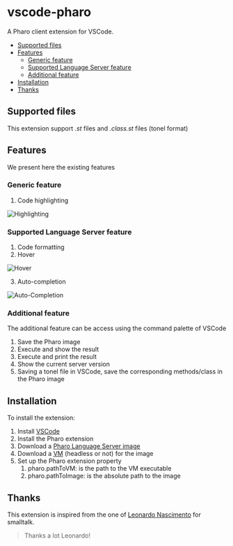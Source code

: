 # vscode-pharo <!-- omit in toc -->

A Pharo client extension for VSCode.

- [Supported files](#supported-files)
- [Features](#features)
	- [Generic feature](#generic-feature)
	- [Supported Language Server feature](#supported-language-server-feature)
	- [Additional feature](#additional-feature)
- [Installation](#installation)
- [Thanks](#thanks)

## Supported files

This extension support *.st* files and *.class.st* files (tonel format)

## Features

We present here the existing features

### Generic feature

1. Code highlighting

![Highlighting](https://raw.githubusercontent.com/badetitou/vscode-pharo/main/docs/img/highlighting.png)

### Supported Language Server feature

1. Code formatting
2. Hover

![Hover](https://raw.githubusercontent.com/badetitou/vscode-pharo/main/docs/img/hover.png)

3. Auto-completion

![Auto-Completion](https://raw.githubusercontent.com/badetitou/vscode-pharo/main/docs/img/Auto-completion.png)

### Additional feature

The additional feature can be access using the command palette of VSCode

1. Save the Pharo image
2. Execute and show the result
3. Execute and print the result
4. Show the current server version
5. Saving a tonel file in VSCode, save the corresponding methods/class in the Pharo image

## Installation

To install the extension:

1. Install [VSCode](https://code.visualstudio.com/)
2. Install the Pharo extension
3. Download a [Pharo Language Server image](https://github.com/badetitou/Pharo-LanguageServer/releases)
4. Download a [VM](https://files.pharo.org/vm/pharo-spur64-headless/) (headless or not) for the image
5. Set up the Pharo extension property
   1. pharo.pathToVM: is the path to the VM executable
   2. pharo.pathToImage: is the absolute path to the image

## Thanks

This extension is inspired from the one of [Leonardo Nascimento](https://github.com/leocamello/vscode-smalltalk) for smalltalk.

> Thanks a lot Leonardo!
